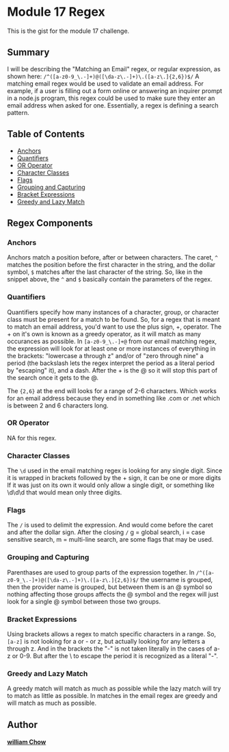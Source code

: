 # Module 17 Regex

This is the gist for the module 17 challenge.

## Summary

I will be describing the "Matching an Email" regex, or regular expression, as shown here: `/^([a-z0-9_\.-]+)@([\da-z\.-]+)\.([a-z\.]{2,6})$/`
A matching email regex would be used to validate an email address. For example, if a user is filling out a form online or answering an inquirer prompt in a node.js program, this regex could be used to make sure they enter an email address when asked for one. Essentially, a regex is defining a search pattern.

## Table of Contents

- [Anchors](#anchors)
- [Quantifiers](#quantifiers)
- [OR Operator](#or-operator)
- [Character Classes](#character-classes)
- [Flags](#flags)
- [Grouping and Capturing](#grouping-and-capturing)
- [Bracket Expressions](#bracket-expressions)
- [Greedy and Lazy Match](#greedy-and-lazy-match)


## Regex Components

### Anchors

Anchors match a position before, after or between characters. The caret, `^` matches the position before the first character in the string, and the dollar symbol, `$` matches after the last character of the string. So, like in the snippet above, the `^` and `$` basically contain the parameters of the regex.


### Quantifiers

Quantifiers specify how many instances of a character, group, or character class must be present for a match to be found. So, for a regex that is meant to match an email address, you'd want to use the plus sign, +, operator. The + on it's own is known as a greedy operator, as it will match as many occurances as possible. In `[a-z0-9_\.-]+@` from our email matching regex, the expression will look for at least one or more instances of everything in the brackets: "lowercase a through z" and/or of "zero through nine" a period (the backslash lets the regex interpret the period as a literal period by "escaping" it), and a dash. After the + is the @ so it will stop this part of the search once it gets to the @.

The `{2,6}` at the end will looks for a range of 2-6 characters. Which works for an email address because they end in something like .com or .net which is between 2 and 6 characters long.

### OR Operator
NA for this regex.

### Character Classes

The `\d` used in the email matching regex is looking for any single digit. Since it is wrapped in brackets followed by the + sign, it can be one or more digits If it was just on its own it would only allow a single digit, or something like \d\d\d that would mean only three digits.

### Flags

The `/` is used to delimit the expression. And would come before the caret and after the dollar sign. After the closing `/` g = global search, i = case sensitive search, m = multi-line search, are some flags that may be used.

### Grouping and Capturing

Parenthases are used to group parts of the expression together. In `/^([a-z0-9_\.-]+)@([\da-z\.-]+)\.([a-z\.]{2,6})$/`  the username is grouped, then the provider name is grouped, but between them is an @ symbol so nothing affecting those groups affects the @ symbol and the regex will just look for a single @ symbol between those two groups. 

### Bracket Expressions

Using brackets allows a regex to match specific characters in a range. So, `[a-z]` is not looking for a or - or z, but actually looking for any letters a through z. And in the brackets the "-" is not taken literally in the cases of a-z or 0-9. But after the \ to escape the period it is recognized as a literal "-".


### Greedy and Lazy Match

A greedy match will match as much as possible while the lazy match will try to match as little as possible. In matches in the email regex are greedy and will match as much as possible.

## Author
 #### <a href="https://www.github.com/hippobb">william Chow</a>